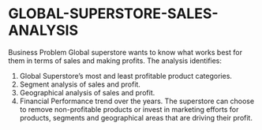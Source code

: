 # GLOBAL-SUPERSTORE-SALES-ANALYSIS
Business Problem
Global superstore wants to know what works best for them in terms of sales and making profits. 
The analysis identifies:
1. Global Superstore’s most and least profitable product categories.
2. Segment analysis of sales and profit.
3. Geographical analysis of sales and profit.
4. Financial Performance trend over the years.
The superstore can choose to remove non-profitable products or invest in marketing efforts for products, segments and geographical areas that are driving their profit.
